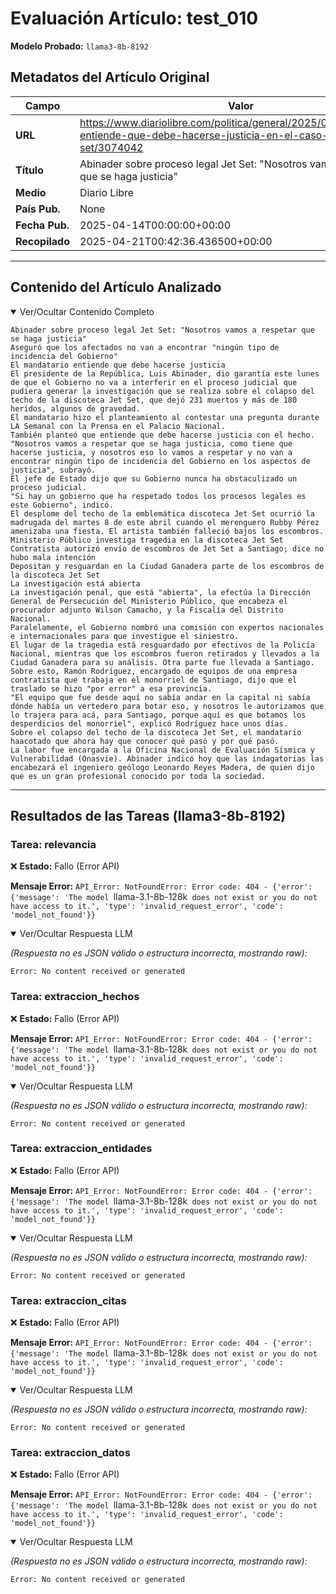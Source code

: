 # Evaluación Artículo: test_010
**Modelo Probado:** `llama3-8b-8192`

## Metadatos del Artículo Original

| Campo          | Valor                                      |
|----------------|--------------------------------------------|
| **URL**        | https://www.diariolibre.com/politica/general/2025/04/14/abinader-entiende-que-debe-hacerse-justicia-en-el-caso-jet-set/3074042           |
| **Título**     | Abinader sobre proceso legal Jet Set: "Nosotros vamos a respetar que se haga justicia"       |
| **Medio**      | Diario Libre         |
| **País Pub.**  | None |
| **Fecha Pub.** | 2025-04-14T00:00:00+00:00 |
| **Recopilado** | 2025-04-21T00:42:36.436500+00:00 |

---

## Contenido del Artículo Analizado

<details open>
<summary>Ver/Ocultar Contenido Completo</summary>

```text
Abinader sobre proceso legal Jet Set: "Nosotros vamos a respetar que se haga justicia"
Aseguró que los afectados no van a encontrar "ningún tipo de incidencia del Gobierno"
El mandatario entiende que debe hacerse justicia
El presidente de la República, Luis Abinader, dio garantía este lunes de que el Gobierno no va a interferir en el proceso judicial que pudiera generar la investigación que se realiza sobre el colapso del techo de la discoteca Jet Set, que dejó 231 muertos y más de 180 heridos, algunos de gravedad.
El mandatario hizo el planteamiento al contestar una pregunta durante LA Semanal con la Prensa en el Palacio Nacional.
También planteó que entiende que debe hacerse justicia con el hecho.
"Nosotros vamos a respetar que se haga justicia, como tiene que hacerse justicia, y nosotros eso lo vamos a respetar y no van a encontrar ningún tipo de incidencia del Gobierno en los aspectos de justicia", subrayó.
El jefe de Estado dijo que su Gobierno nunca ha obstaculizado un proceso judicial.
"Si hay un gobierno que ha respetado todos los procesos legales es este Gobierno", indicó.
El desplome del techo de la emblemática discoteca Jet Set ocurrió la madrugada del martes 8 de este abril cuando el merenguero Rubby Pérez amenizaba una fiesta. El artista también falleció bajos los escombros.
Ministerio Público investiga tragedia en la discoteca Jet Set
Contratista autorizó envío de escombros de Jet Set a Santiago; dice no hubo mala intención
Depositan y resguardan en la Ciudad Ganadera parte de los escombros de la discoteca Jet Set
La investigación está abierta
La investigación penal, que está "abierta", la efectúa la Dirección General de Persecución del Ministerio Público, que encabeza el procurador adjunto Wilson Camacho, y la Fiscalía del Distrito Nacional.
Paralelamente, el Gobierno nombró una comisión con expertos nacionales e internacionales para que investigue el siniestro.
El lugar de la tragedia está resguardado por efectivos de la Policía Nacional, mientras que los escombros fueron retirados y llevados a la Ciudad Ganadera para su análisis. Otra parte fue llevada a Santiago. Sobre esto, Ramón Rodríguez, encargado de equipos de una empresa contratista que trabaja en el monorriel de Santiago, dijo que el traslado se hizo "por error" a esa provincia.
"El equipo que fue desde aquí no sabía andar en la capital ni sabía dónde había un vertedero para botar eso, y nosotros le autorizamos que lo trajera para acá, para Santiago, porque aquí es que botamos los desperdicios del monorriel", explicó Rodríguez hace unos días.
Sobre el colapso del techo de la discoteca Jet Set, el mandatario haacotado que ahora hay que conocer qué pasó y por qué pasó.
La labor fue encargada a la Oficina Nacional de Evaluación Sísmica y Vulnerabilidad (Onasvie). Abinader indicó hoy que las indagatorias las encabezará el ingeniero geólogo Leonardo Reyes Madera, de quien dijo que es un gran profesional conocido por toda la sociedad.
```
</details>

---

## Resultados de las Tareas (llama3-8b-8192)

### Tarea: relevancia

❌ **Estado:** Fallo (Error API)

   **Mensaje Error:** `API_Error: NotFoundError: Error code: 404 - {'error': {'message': 'The model `llama-3.1-8b-128k` does not exist or you do not have access to it.', 'type': 'invalid_request_error', 'code': 'model_not_found'}}`


<details open>
<summary>Ver/Ocultar Respuesta LLM</summary>

_(Respuesta no es JSON válido o estructura incorrecta, mostrando raw):_
```
Error: No content received or generated
```
</details>


### Tarea: extraccion_hechos

❌ **Estado:** Fallo (Error API)

   **Mensaje Error:** `API_Error: NotFoundError: Error code: 404 - {'error': {'message': 'The model `llama-3.1-8b-128k` does not exist or you do not have access to it.', 'type': 'invalid_request_error', 'code': 'model_not_found'}}`


<details open>
<summary>Ver/Ocultar Respuesta LLM</summary>

_(Respuesta no es JSON válido o estructura incorrecta, mostrando raw):_
```
Error: No content received or generated
```
</details>


### Tarea: extraccion_entidades

❌ **Estado:** Fallo (Error API)

   **Mensaje Error:** `API_Error: NotFoundError: Error code: 404 - {'error': {'message': 'The model `llama-3.1-8b-128k` does not exist or you do not have access to it.', 'type': 'invalid_request_error', 'code': 'model_not_found'}}`


<details open>
<summary>Ver/Ocultar Respuesta LLM</summary>

_(Respuesta no es JSON válido o estructura incorrecta, mostrando raw):_
```
Error: No content received or generated
```
</details>


### Tarea: extraccion_citas

❌ **Estado:** Fallo (Error API)

   **Mensaje Error:** `API_Error: NotFoundError: Error code: 404 - {'error': {'message': 'The model `llama-3.1-8b-128k` does not exist or you do not have access to it.', 'type': 'invalid_request_error', 'code': 'model_not_found'}}`


<details open>
<summary>Ver/Ocultar Respuesta LLM</summary>

_(Respuesta no es JSON válido o estructura incorrecta, mostrando raw):_
```
Error: No content received or generated
```
</details>


### Tarea: extraccion_datos

❌ **Estado:** Fallo (Error API)

   **Mensaje Error:** `API_Error: NotFoundError: Error code: 404 - {'error': {'message': 'The model `llama-3.1-8b-128k` does not exist or you do not have access to it.', 'type': 'invalid_request_error', 'code': 'model_not_found'}}`


<details open>
<summary>Ver/Ocultar Respuesta LLM</summary>

_(Respuesta no es JSON válido o estructura incorrecta, mostrando raw):_
```
Error: No content received or generated
```
</details>
